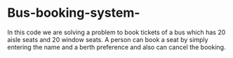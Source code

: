 # Bus-booking-system-
In this code we are solving a problem to book tickets of a bus which has 20 aisle seats and 20 window seats.
A person can book a seat by simply entering the name and a berth preference and also can cancel the booking.
